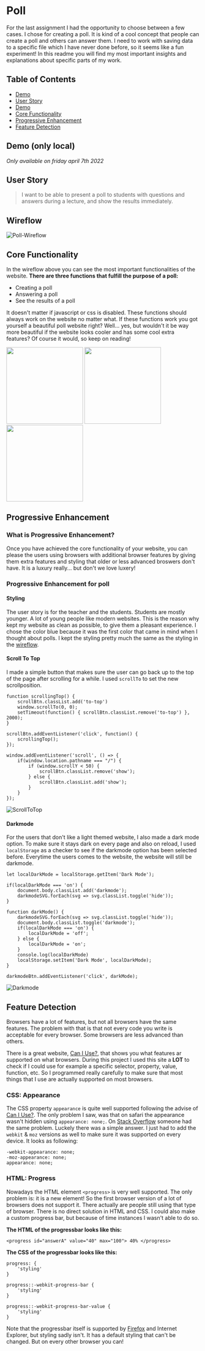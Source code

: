 # Poll

For the last assignment I had the opportunity to choose between a few cases. I chose for creating a poll. It is kind of a cool concept that people can create a poll and others can answer them. I need to work with saving data to a specific file which I have never done before, so it seems like a fun experiment! In this readme you will find my most important insights and explanations about specific parts of my work.


## Table of Contents
- [Demo](#demo-only-local)
- [User Story](#user-story)
- [Demo](#wireflow)
- [Core Functionality](#core-functionality)
- [Progressive Enhancement](#progressive-enhancement)
- [Feature Detection](#feature-detection)


## Demo (only local)
*Only available on friday april 7th 2022*


## User Story
> I want to be able to present a poll to students with questions and answers during a lecture, and show the results immediately.


## Wireflow
![Poll-Wireflow](proces/wireflow.png)


## Core Functionality
In the wireflow above you can see the most important functionalities of the website. 
**There are three functions that fulfill the purpose of a poll:**
- Creating a poll
- Answering a poll
- See the results of a poll

It doesn't matter if javascript or css is disabled. These functions should always work on the website no matter what. If these functions work you got yourself a beautiful poll website right? Well... yes, but wouldn't it be way more beautiful if the website looks cooler and has some cool extra features? Of course it would, so keep on reading!

<p float="center">
  <img src="/proces/core-home.png" width="200" />
  <img src="/proces/core-admin.png" width="200" /> 
  <img src="/proces/core-results.png" width="200" />
</p>


## Progressive Enhancement

### What is Progressive Enhancement?
Once you have achieved the core functionality of your website, you can please the users using browsers with additional browser features by giving them extra features and styling that older or less advanced broswers don't have. It is a luxury really... but don't we love luxery!

### Progressive Enhancement for poll

#### Styling
The user story is for the teacher and the students. Students are mostly younger. A lot of young people like modern websites. This is the reason why kept my website as clean as possible, to give them a pleasant experience. I chose the color blue because it was the first color that came in mind when I thought about polls. I kept the styling pretty much the same as the styling in the [wireflow](#wireflow).


#### Scroll To Top
I made a simple button that makes sure the user can go back up to the top of the page after scrolling for a while. I used `scrollTo` to set the new scrollposition.

```
function scrollingTop() {
    scrollBtn.classList.add('to-top')
    window.scrollTo(0, 0);
    setTimeout(function() { scrollBtn.classList.remove('to-top') }, 2000);
}

scrollBtn.addEventListener('click', function() {
    scrollingTop();
});

window.addEventListener('scroll', () => {
    if(window.location.pathname === "/") {
        if (window.scrollY < 50) {
            scrollBtn.classList.remove('show');
        } else {
            scrollBtn.classList.add('show'); 
        }
    } 
});
```

![ScrollToTop](proces/scrolltop.gif)

#### Darkmode
For the users that don't like a light themed website, I also made a dark mode option. To make sure it stays dark on every page and also on reload, I used `localStorage` as a checker to see if the darkmode option has been selected before. Everytime the users comes to the website, the website will still be darkmode.

```
let localDarkMode = localStorage.getItem('Dark Mode');

if(localDarkMode === 'on') {
    document.body.classList.add('darkmode');
    darkmodeSVG.forEach(svg => svg.classList.toggle('hide'));
}

function darkMode() {
    darkmodeSVG.forEach(svg => svg.classList.toggle('hide'));
    document.body.classList.toggle('darkmode');
    if(localDarkMode === 'on') {
        localDarkMode = 'off';
    } else {
        localDarkMode = 'on';
    }
    console.log(localDarkMode)
    localStorage.setItem('Dark Mode', localDarkMode);
}

darkmodeBtn.addEventListener('click', darkMode);
```

![Darkmode](proces/darkmode.gif)


## Feature Detection
Browsers have a lot of features, but not all browsers have the same features. The problem with that is that not every code you write is acceptable for every browser. Some browsers are less advanced than others.

There is a great website, [Can I Use?](https://caniuse.com/), that shows you what features ar supported on what browsers. During this project I used this site a **LOT** to check if I could use for example a specific selector, property, value, function, etc. So I programmed really carefully to make sure that most things that I use are actually supported on most browsers.

### CSS: Appearance
The CSS property `appearance` is quite well supported following the advise of [Can I Use?](https://caniuse.com/). The only problem I saw, was that on safari the appearance wasn't hidden using `appearance: none;`. On [Stack Overflow](https://stackoverflow.com/questions/47127201/webkit-appearance-none-not-working-for-button) someone had the same problem. Luckely there was a simple answer. I just had to add the `webkit` & `moz` versions as well to make sure it was supported on every device. It looks as following:
```
-webkit-appearance: none;
-moz-appearance: none;
appearance: none;
```

### HTML: Progress
Nowadays the HTML element `<progress>` is very well supported. The only problem is: it is a new element! So the first browser version of a lot of browsers does not support it. There actually are people still using that type of browser. There is no direct solution in HTML and CSS. I could also make a custom progress bar, but because of time instances I wasn't able to do so. 

**The HTML of the progressbar looks like this:**
```
<progress id="answerA" value="40" max="100"> 40% </progress>
```

**The CSS of the progressbar looks like this:**
```
progress: { 
    'styling'
}

progress::-webkit-progress-bar { 
    'styling'
}

progress::-webkit-progress-bar-value { 
    'styling'
}
```

Note that the progressbar itself is supported by [Firefox](https://www.mozilla.org/nl/firefox/new/) and Internet Explorer, but styling sadly isn't. It has a default styling that can't be changed. But on every other browser you can!









